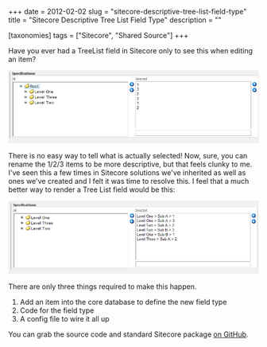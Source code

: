 +++
date = 2012-02-02
slug = "sitecore-descriptive-tree-list-field-type"
title = "Sitecore Descriptive Tree List Field Type"
description = ""

[taxonomies]
tags = ["Sitecore", "Shared Source"]
+++

Have you ever had a TreeList field in Sitecore only to see this when editing an item?

![](extendedtreelist_1.png)

<!-- more -->

There is no easy way to tell what is actually selected! Now, sure, you can rename the 1/2/3 items to be more descriptive, but that feels clunky to me. I've seen this a few times in Sitecore solutions we've inherited as well as ones we've created and I felt it was time to resolve this. I feel that a much better way to render a Tree List field would be this:

![](extendedtreelist_2.png)

There are only three things required to make this happen.

1.  Add an item into the core database to define the new field type
2.  Code for the field type
3.  A config file to wire it all up

You can grab the source code and standard Sitecore package [on GitHub](https://github.com/HedgehogDevelopment/sitecore-DescriptiveTreelist).